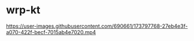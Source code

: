 # wrp-kt
https://user-images.githubusercontent.com/690661/173797768-27eb4e3f-a070-422f-becf-7015ab4e7020.mp4
